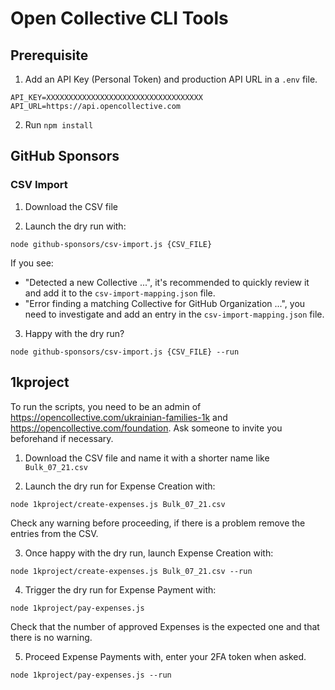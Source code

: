 # Open Collective CLI Tools

## Prerequisite

1. Add an API Key (Personal Token) and production API URL in a `.env` file.

```
API_KEY=XXXXXXXXXXXXXXXXXXXXXXXXXXXXXXXXXXX
API_URL=https://api.opencollective.com
```

2. Run `npm install`

## GitHub Sponsors

### CSV Import

1. Download the CSV file

2. Launch the dry run with:

`node github-sponsors/csv-import.js {CSV_FILE}`

If you see:

- "Detected a new Collective ...", it's recommended to quickly review it and add it to the `csv-import-mapping.json` file.
- "Error finding a matching Collective for GitHub Organization ...", you need to investigate and add an entry in the `csv-import-mapping.json` file.

3. Happy with the dry run?

`node github-sponsors/csv-import.js {CSV_FILE} --run`

## 1kproject

To run the scripts, you need to be an admin of https://opencollective.com/ukrainian-families-1k and https://opencollective.com/foundation. Ask someone to invite you beforehand if necessary.

1. Download the CSV file and name it with a shorter name like `Bulk_07_21.csv`

2. Launch the dry run for Expense Creation with:

`node 1kproject/create-expenses.js Bulk_07_21.csv`

Check any warning before proceeding, if there is a problem remove the entries from the CSV.

3. Once happy with the dry run, launch Expense Creation with:

`node 1kproject/create-expenses.js Bulk_07_21.csv --run`

4. Trigger the dry run for Expense Payment with:

`node 1kproject/pay-expenses.js`

Check that the number of approved Expenses is the expected one and that there is no warning.

5. Proceed Expense Payments with, enter your 2FA token when asked.

`node 1kproject/pay-expenses.js --run`
